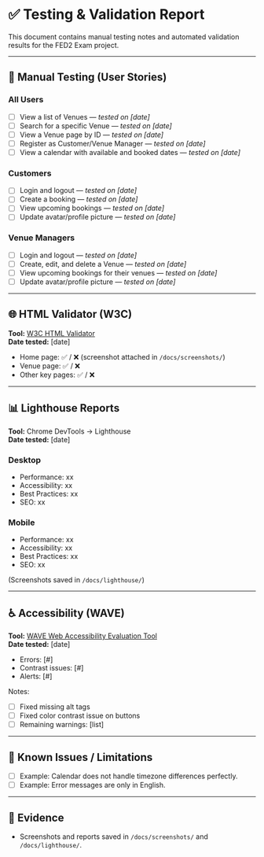 # ✅ Testing & Validation Report

This document contains manual testing notes and automated validation results for the FED2 Exam project.

---

## 🧪 Manual Testing (User Stories)

### All Users

- [ ] View a list of Venues — _tested on [date]_
- [ ] Search for a specific Venue — _tested on [date]_
- [ ] View a Venue page by ID — _tested on [date]_
- [ ] Register as Customer/Venue Manager — _tested on [date]_
- [ ] View a calendar with available and booked dates — _tested on [date]_

### Customers

- [ ] Login and logout — _tested on [date]_
- [ ] Create a booking — _tested on [date]_
- [ ] View upcoming bookings — _tested on [date]_
- [ ] Update avatar/profile picture — _tested on [date]_

### Venue Managers

- [ ] Login and logout — _tested on [date]_
- [ ] Create, edit, and delete a Venue — _tested on [date]_
- [ ] View upcoming bookings for their venues — _tested on [date]_
- [ ] Update avatar/profile picture — _tested on [date]_

---

## 🌐 HTML Validator (W3C)

**Tool:** [W3C HTML Validator](https://validator.w3.org/)  
**Date tested:** [date]

- Home page: ✅ / ❌ (screenshot attached in `/docs/screenshots/`)
- Venue page: ✅ / ❌
- Other key pages: ✅ / ❌

---

## 📊 Lighthouse Reports

**Tool:** Chrome DevTools → Lighthouse  
**Date tested:** [date]

### Desktop

- Performance: xx
- Accessibility: xx
- Best Practices: xx
- SEO: xx

### Mobile

- Performance: xx
- Accessibility: xx
- Best Practices: xx
- SEO: xx

(Screenshots saved in `/docs/lighthouse/`)

---

## ♿ Accessibility (WAVE)

**Tool:** [WAVE Web Accessibility Evaluation Tool](https://wave.webaim.org/)  
**Date tested:** [date]

- Errors: [#]
- Contrast issues: [#]
- Alerts: [#]

Notes:

- [ ] Fixed missing alt tags
- [ ] Fixed color contrast issue on buttons
- [ ] Remaining warnings: [list]

---

## 🐛 Known Issues / Limitations

- [ ] Example: Calendar does not handle timezone differences perfectly.
- [ ] Example: Error messages are only in English.

---

## 📸 Evidence

- Screenshots and reports saved in `/docs/screenshots/` and `/docs/lighthouse/`.
